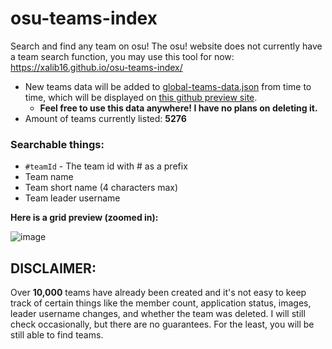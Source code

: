 # osu-teams-index

Search and find any team on osu!
The osu! website does not currently have a team search function, you may use this tool for now:
https://xalib16.github.io/osu-teams-index/

- New teams data will be added to [global-teams-data.json](https://github.com/xalib16/osu-teams-index/edit/main/global-teams-data.json) from time to time, which will be displayed on [this github preview site](https://xalib16.github.io/osu-teams-index/).
  - **Feel free to use this data anywhere! I have no plans on deleting it.**
- Amount of teams currently listed: **5276**

### Searchable things:
- `#teamId` - The team id with # as a prefix
- Team name
- Team short name (4 characters max)
- Team leader username

**Here is a grid preview (zoomed in):**

![image](https://github.com/user-attachments/assets/7b62f13e-de75-4524-9bbe-fdb56af787c3)

## DISCLAIMER:
Over **10,000** teams have already been created and it's not easy to keep track of certain things like the member count, application status, images, leader username changes, and whether the team was deleted. I will still check occasionally, but there are no guarantees. For the least, you will be still able to find teams.
